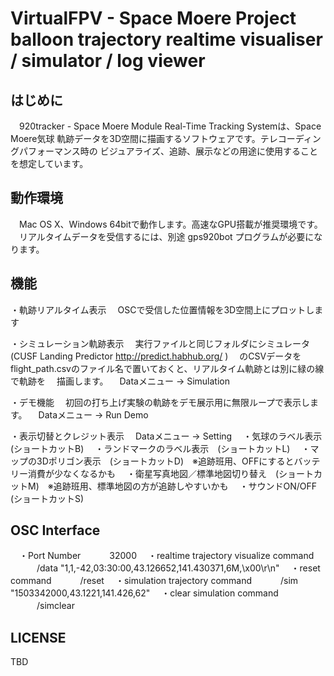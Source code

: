 VirtualFPV - Space Moere Project balloon trajectory realtime visualiser / simulator / log viewer
===

## はじめに
　920tracker - Space Moere Module Real-Time Tracking Systemは、Space Moere気球
軌跡データを3D空間に描画するソフトウェアです。テレコーディングパフォーマンス時の
ビジュアライズ、追跡、展示などの用途に使用することを想定しています。

## 動作環境
　Mac OS X、Windows 64bitで動作します。高速なGPU搭載が推奨環境です。
　リアルタイムデータを受信するには、別途 gps920bot プログラムが必要になります。

## 機能
・軌跡リアルタイム表示
　OSCで受信した位置情報を3D空間上にプロットします

・シミュレーション軌跡表示
　実行ファイルと同じフォルダにシミュレータ(CUSF Landing Predictor http://predict.habhub.org/ )
　のCSVデータをflight_path.csvのファイル名で置いておくと、リアルタイム軌跡とは別に緑の線で軌跡を
　描画します。
　Dataメニュー → Simulation

・デモ機能
　初回の打ち上げ実験の軌跡をデモ展示用に無限ループで表示します。
　Dataメニュー → Run Demo

・表示切替とクレジット表示
　Dataメニュー → Setting
　・気球のラベル表示　(ショートカットB)
　・ランドマークのラベル表示　(ショートカットL)
　・マップの3Dポリゴン表示　(ショートカットD)　※追跡班用、OFFにするとバッテリー消費が少なくなるかも
　・衛星写真地図／標準地図切り替え　(ショートカットM)　※追跡班用、標準地図の方が追跡しやすいかも
　・サウンドON/OFF　(ショートカットS)

## OSC Interface
　・Port Number
　　　32000
　・realtime trajectory visualize command
　　　/data "1,1,-42,03:30:00,43.126652,141.430371,6M,\x00\r\n"
　・reset command
　　　/reset
　・simulation trajectory command
　　　/sim "1503342000,43.1221,141.426,62"
　・clear simulation command
　　　/simclear

## LICENSE
TBD



